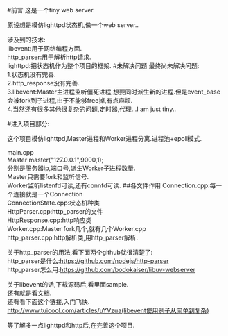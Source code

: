 #前言
这是一个tiny web server.

原设想是模仿lighttpd状态机,做一个web server..

涉及到的技术:</br>
libevent:用于网络编程方面.</br>
http_parser:用于解析http请求.</br>
lighttpd:把状态机作为整个项目的框架.
#未解决问题
最终尚未解决问题:</br>
1.状态机没有完善.</br>
2.http_response没有完善.</br>
3.libevent:Master主进程监听僵死进程,想要同时派生新的进程.但是event_base会被fork到子进程,由于不能够free掉,有点麻烦.</br>
4.当然还有很多其他很复杂的问题,定时器,代理...I am just tiny..

#进入项目部分:

这个项目模仿lighttpd,Master进程和Worker进程分离.进程池+epoll模式.</br>

main.cpp</br>
Master master("127.0.0.1",9000,1);</br>
分别是服务器ip,端口号,派生Worker子进程数量.</br>
Master只需要fork和监听信号.</br>
Worker监听listenfd可读,还有connfd可读.
##各文件作用
Connection.cpp:每一个连接就是一个Connection</br>
ConnectionState.cpp:状态机种类</br>
HttpParser.cpp:http_parser的文件</br>
HttpResponse.cpp:http响应类</br>
Worker.cpp:Master fork几个,就有几个Worker.cpp</br>
http_parser.cpp:http解析类,用http_parser解析.</br>

关于http_parser的用法,看下面两个github就很清楚了:</br>
http_parser是什么:https://github.com/nodejs/http-parser</br>
http_parser怎么用:https://github.com/bodokaiser/libuv-webserver

关于libevent的话,下载源码后,看里面sample.</br>
还有就是看文档.</br>
还有看下面这个链接,入门飞快.</br>
http://www.tuicool.com/articles/uYVzua(libevent使用例子从简单到复杂)

等了解多一点lighttpd和http后,在完善这个项目.
